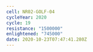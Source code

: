 ```yaml
---
cell: NR02-GOLF-04
cycleYear: 2020
cycle: 19
resistance: "1500000"
enlightened: "745000"
date: 2020-10-23T07:47:41.280Z
---
```


